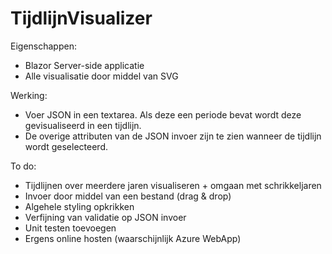 # TijdlijnVisualizer

Eigenschappen: 
- Blazor Server-side applicatie
- Alle visualisatie door middel van SVG

Werking:
- Voer JSON in een textarea. Als deze een periode bevat wordt deze gevisualiseerd in een tijdlijn.
- De overige attributen van de JSON invoer zijn te zien wanneer de tijdlijn wordt geselecteerd.

To do:
- Tijdlijnen over meerdere jaren visualiseren + omgaan met schrikkeljaren
- Invoer door middel van een bestand (drag & drop)
- Algehele styling opkrikken
- Verfijning van validatie op JSON invoer
- Unit testen toevoegen
- Ergens online hosten (waarschijnlijk Azure WebApp)
